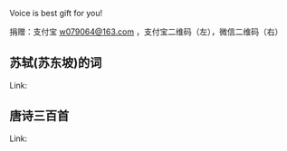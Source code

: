 Voice is best gift for you!

捐赠：支付宝 w079064@163.com ，支付宝二维码（左），微信二维码（右）

 


## 苏轼(苏东坡)的词

Link:



## 唐诗三百首

Link:




